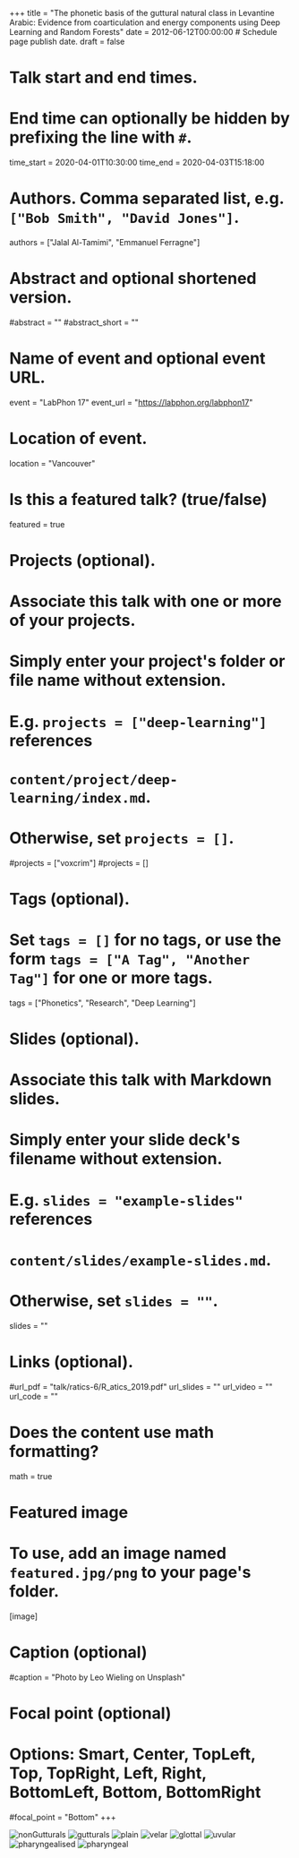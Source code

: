 +++
title = "The phonetic basis of the guttural natural class in Levantine Arabic: Evidence from coarticulation and energy components using Deep Learning and Random Forests"
date = 2012-06-12T00:00:00  # Schedule page publish date.
draft = false

# Talk start and end times.
#   End time can optionally be hidden by prefixing the line with `#`.
time_start = 2020-04-01T10:30:00
time_end = 2020-04-03T15:18:00

# Authors. Comma separated list, e.g. `["Bob Smith", "David Jones"]`.
authors = ["Jalal Al-Tamimi", "Emmanuel Ferragne"]

# Abstract and optional shortened version.
#abstract = ""
#abstract_short = ""

# Name of event and optional event URL.
event = "LabPhon 17"
event_url = "https://labphon.org/labphon17"

# Location of event.
location = "Vancouver"

# Is this a featured talk? (true/false)
featured = true

# Projects (optional).
#   Associate this talk with one or more of your projects.
#   Simply enter your project's folder or file name without extension.
#   E.g. `projects = ["deep-learning"]` references 
#   `content/project/deep-learning/index.md`.
#   Otherwise, set `projects = []`.
#projects = ["voxcrim"]
#projects = []

# Tags (optional).
#   Set `tags = []` for no tags, or use the form `tags = ["A Tag", "Another Tag"]` for one or more tags.
tags = ["Phonetics", "Research", "Deep Learning"]

# Slides (optional).
#   Associate this talk with Markdown slides.
#   Simply enter your slide deck's filename without extension.
#   E.g. `slides = "example-slides"` references 
#   `content/slides/example-slides.md`.
#   Otherwise, set `slides = ""`.
slides = ""

# Links (optional).
#url_pdf = "talk/ratics-6/R_atics_2019.pdf"
url_slides = ""
url_video = ""
url_code = ""

# Does the content use math formatting?
math = true

# Featured image
# To use, add an image named `featured.jpg/png` to your page's folder. 
[image]
  # Caption (optional)
  #caption = "Photo by Leo Wieling on Unsplash"

  # Focal point (optional)
  # Options: Smart, Center, TopLeft, Top, TopRight, Left, Right, BottomLeft, Bottom, BottomRight
  #focal_point = "Bottom"
+++


![nonGutturals](nonGutturals.png)
![gutturals](gutturals.png)
![plain](plain.png)
![velar](velar.png)
![glottal](glottal.png)
![uvular](uvular.png)
![pharyngealised](pharyngealised.png)
![pharyngeal](pharyngeal.png)



